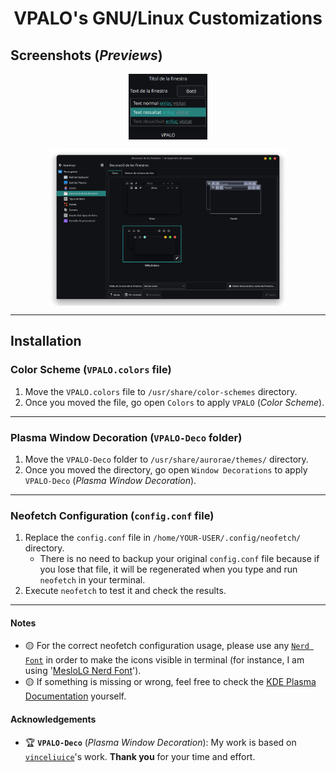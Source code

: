 <h1 align="center">VPALO's GNU/Linux Customizations</h1>

## Screenshots (*Previews*)
<p align="center"><a href="https://github.com/vpalomaresg/VPALO-GNULinuxCustomizations"><img width=25% src="./preview/color-scheme.png" align="center" alt="VPALO-Color-Scheme" /></a></p>
<p align="center"><a href="https://github.com/vpalomaresg/VPALO-GNULinuxCustomizations"><img width=75% src="./preview/window-decoration.png" align="center" alt="VPALO-Window-Decoration" /></a></p>

---

## Installation
### Color Scheme (`VPALO.colors` file)
1. Move the `VPALO.colors` file to `/usr/share/color-schemes` directory.
2. Once you moved the file, go open `Colors` to apply `VPALO` (*Color Scheme*).

---

### Plasma Window Decoration (`VPALO-Deco` folder)
1. Move the `VPALO-Deco` folder to `/usr/share/aurorae/themes/` directory.
2. Once you moved the directory, go open  `Window Decorations` to apply `VPALO-Deco` (*Plasma Window Decoration*).

---

### Neofetch Configuration (`config.conf` file)
1. Replace the `config.conf` file in `/home/YOUR-USER/.config/neofetch/` directory.
    - There is no need to backup your original `config.conf` file because if you lose that file, it will be regenerated when you type and run `neofetch` in your terminal.
3. Execute `neofetch` to test it and check the results.

---

#### Notes
- 🟡 For the correct neofetch configuration usage, please use any [`Nerd Font`](https://www.nerdfonts.com/font-downloads) in order to make the icons visible in terminal (for instance, I am using '[MesloLG Nerd Font](https://github.com/ryanoasis/nerd-fonts/releases/download/v3.0.2/Meslo.zip)').
- 🟡 If something is missing or wrong, feel free to check the [KDE Plasma Documentation](https://develop.kde.org/docs/plasma/) yourself.

#### Acknowledgements
- 🏆 **`VPALO-Deco`** (*Plasma Window Decoration*): My work is based on [`vinceliuice`](https://github.com/vinceliuice/MacSonoma-kde)'s work. **Thank you** for your time and effort.
